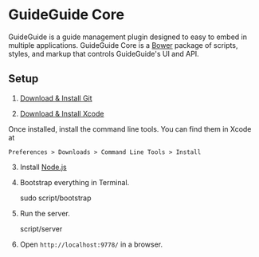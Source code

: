 # GuideGuide Core

GuideGuide is a guide management plugin designed to easy to embed in multiple applications. GuideGuide Core is a [Bower](http://bower.io/) package of scripts, styles, and markup that controls GuideGuide's UI and API.

## Setup

1. [Download & Install Git](http://git-scm.com/download)

2. [Download & Install Xcode](http://developer.apple.com/xcode/)

  Once installed, install the command line tools. You can find them in Xcode at

  `Preferences > Downloads > Command Line Tools > Install`

3. Install [Node.js](http://nodejs.org/)

4. Bootstrap everything in Terminal.

    sudo script/bootstrap

5. Run the server.

    script/server

6. Open `http://localhost:9778/` in a browser.

